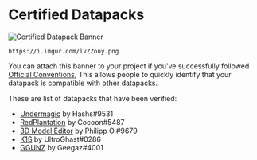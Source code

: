 # Certified Datapacks

![Certified Datapack Banner](https://i.imgur.com/lvZZouy.png)

```text
https://i.imgur.com/lvZZouy.png
```

You can attach this banner to your project if you've successfully followed [Official Conventions](./conventions/index.md), This allows people to quickly identify that your datapack is compatible with other datapacks.

These are list of datapacks that have been verified:

- [Undermagic](https://www.planetminecraft.com/data-pack/undermagic/) by Hashs#9531
- [RedPlantation](https://github.com/RedCocoon/RedPlantation) by Cocoon#5487
- [3D Model Editor](https://www.planetminecraft.com/data-pack/3d-model-editor/) by Philipp O.#9679
- [K1S](https://www.planetminecraft.com/data-pack/k1s-minecraft-pack/) by UltroGhast#0286
- [GGUNZ](https://www.planetminecraft.com/data-pack/ggunz-guns-and-weapons/) by Geegaz#4001
